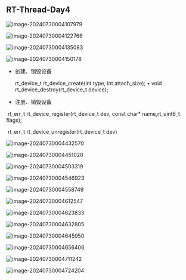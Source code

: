 ##  RT-Thread-Day4

![image-20240730004107979](D:\Typora\Typora\images\image-20240730004107979.png)

![image-20240730004122766](D:\Typora\Typora\images\image-20240730004122766.png)

![image-20240730004135083](D:\Typora\Typora\images\image-20240730004135083.png)

![image-20240730004150178](D:\Typora\Typora\images\image-20240730004150178.png)

* 创建、销毁设备

  rt_device_t rt_device_create(int type, int attach_size); • void rt_device_destroy(rt_device_t device);

* 注册、销毁设备

​       rt_err_t rt_device_register(rt_device_t dev, const char*   name,rt_uint8_t flags); 

​       rt_err_t rt_device_unregister(rt_device_t dev)

![image-20240730004432570](D:\Typora\Typora\images\image-20240730004432570.png)

![image-20240730004451020](D:\Typora\Typora\images\image-20240730004451020.png)

![image-20240730004503319](D:\Typora\Typora\images\image-20240730004503319.png)

![image-20240730004546923](D:\Typora\Typora\images\image-20240730004546923.png)

![image-20240730004558749](D:\Typora\Typora\images\image-20240730004558749.png)

![image-20240730004612547](D:\Typora\Typora\images\image-20240730004612547.png)

![image-20240730004623833](D:\Typora\Typora\images\image-20240730004623833.png)

![image-20240730004632805](D:\Typora\Typora\images\image-20240730004632805.png)

![image-20240730004645950](D:\Typora\Typora\images\image-20240730004645950.png)

![image-20240730004656406](D:\Typora\Typora\images\image-20240730004656406.png)

![image-20240730004711242](D:\Typora\Typora\images\image-20240730004711242.png)

![image-20240730004724204](D:\Typora\Typora\images\image-20240730004724204.png)